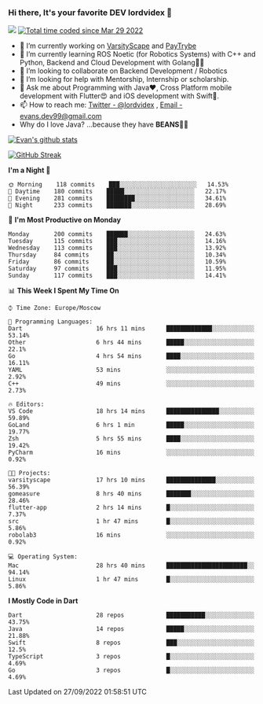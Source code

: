 ### Hi there, It's your favorite DEV lordvidex 👋
<img src="https://komarev.com/ghpvc/?username=lordvidex&label=Views&color=blue&style=plastic" /> <a href="https://wakatime.com/@0e56db35-d16b-410a-acc0-4085055304bf"><img src="https://wakatime.com/badge/user/0e56db35-d16b-410a-acc0-4085055304bf.svg" alt="Total time coded since Mar 29 2022" /></a>

- 🔭 I’m currently working on [VarsityScape](https://varsityscape.com) and [PayTrybe](https://www.paytrybe.com)
- 🌱 I’m currently learning ROS Noetic (for Robotics Systems) with C++ and Python, Backend and Cloud Development with Golang🧙🏼
- 👯 I’m looking to collaborate on Backend Development / Robotics
- 🤔 I’m looking for help with Mentorship, Internship or scholarship.
- 💬 Ask me about Programming with Java❤️, Cross Platform mobile development with Flutter😍 and iOS development with Swift🚀.
- 📫 How to reach me: [Twitter - @lordvidex](https://twitter.com/lordvidex) , [Email - evans.dev99@gmail.com](mailto:evans.dev99@gmail.com?body=Hello%20Evans,)
- Why do I love Java? ...because they have **BEANS**🤤😋

<div>
<!-- <a href="https://github.com/lordvidex">
  <img src="https://github-readme-stats.vercel.app/api/top-langs/?username=lordvidex&theme=light" />
</a>    -->
<!-- [![Top Langs](https://github-readme-stats.vercel.app/api/top-langs/?username=lordvidex)](https://github.com/lordvidex/)  -->
<a href="https://github.com/lordvidex">
 <img src="https://github-readme-stats.vercel.app/api?username=lordvidex&show_icons=true&theme=light&line_height=27" alt="Evan's github stats"/>
</a>
</div>

[![GitHub Streak](https://github-readme-streak-stats.herokuapp.com?user=lordvidex&theme=github-dark&hide_border=true)](https://git.io/streak-stats)

<!--
  <a href="https://github.com/iampawan/FlutterExampleApps">
    <img align="center" src="https://github-readme-stats.vercel.app/api/pin/?username=iampawan&repo=FlutterExampleApps&theme=light" />

  </a>
  <a href="https://github.com/iampawan/VelocityX">
   <img align="center" src="https://github-readme-stats.vercel.app/api/pin/?username=iampawan&repo=VelocityX&theme=light" />
  </a>
-->
<!--START_SECTION:waka-->
**I'm a Night 🦉** 

```text
🌞 Morning    118 commits    ███░░░░░░░░░░░░░░░░░░░░░░   14.53% 
🌆 Daytime    180 commits    █████░░░░░░░░░░░░░░░░░░░░   22.17% 
🌃 Evening    281 commits    ████████░░░░░░░░░░░░░░░░░   34.61% 
🌙 Night      233 commits    ███████░░░░░░░░░░░░░░░░░░   28.69%

```
📅 **I'm Most Productive on Monday** 

```text
Monday       200 commits    ██████░░░░░░░░░░░░░░░░░░░   24.63% 
Tuesday      115 commits    ███░░░░░░░░░░░░░░░░░░░░░░   14.16% 
Wednesday    113 commits    ███░░░░░░░░░░░░░░░░░░░░░░   13.92% 
Thursday     84 commits     ██░░░░░░░░░░░░░░░░░░░░░░░   10.34% 
Friday       86 commits     ██░░░░░░░░░░░░░░░░░░░░░░░   10.59% 
Saturday     97 commits     ███░░░░░░░░░░░░░░░░░░░░░░   11.95% 
Sunday       117 commits    ███░░░░░░░░░░░░░░░░░░░░░░   14.41%

```


📊 **This Week I Spent My Time On** 

```text
⌚︎ Time Zone: Europe/Moscow

💬 Programming Languages: 
Dart                     16 hrs 11 mins      █████████████░░░░░░░░░░░░   53.14% 
Other                    6 hrs 44 mins       █████░░░░░░░░░░░░░░░░░░░░   22.1% 
Go                       4 hrs 54 mins       ████░░░░░░░░░░░░░░░░░░░░░   16.11% 
YAML                     53 mins             ░░░░░░░░░░░░░░░░░░░░░░░░░   2.92% 
C++                      49 mins             ░░░░░░░░░░░░░░░░░░░░░░░░░   2.73%

🔥 Editors: 
VS Code                  18 hrs 14 mins      ███████████████░░░░░░░░░░   59.89% 
GoLand                   6 hrs 1 min         █████░░░░░░░░░░░░░░░░░░░░   19.77% 
Zsh                      5 hrs 55 mins       ████░░░░░░░░░░░░░░░░░░░░░   19.42% 
PyCharm                  16 mins             ░░░░░░░░░░░░░░░░░░░░░░░░░   0.92%

🐱‍💻 Projects: 
varsityscape             17 hrs 10 mins      ██████████████░░░░░░░░░░░   56.39% 
gomeasure                8 hrs 40 mins       ███████░░░░░░░░░░░░░░░░░░   28.46% 
flutter-app              2 hrs 14 mins       █░░░░░░░░░░░░░░░░░░░░░░░░   7.37% 
src                      1 hr 47 mins        █░░░░░░░░░░░░░░░░░░░░░░░░   5.86% 
robolab3                 16 mins             ░░░░░░░░░░░░░░░░░░░░░░░░░   0.92%

💻 Operating System: 
Mac                      28 hrs 40 mins      ███████████████████████░░   94.14% 
Linux                    1 hr 47 mins        █░░░░░░░░░░░░░░░░░░░░░░░░   5.86%

```

**I Mostly Code in Dart** 

```text
Dart                     28 repos            ███████████░░░░░░░░░░░░░░   43.75% 
Java                     14 repos            █████░░░░░░░░░░░░░░░░░░░░   21.88% 
Swift                    8 repos             ███░░░░░░░░░░░░░░░░░░░░░░   12.5% 
TypeScript               3 repos             █░░░░░░░░░░░░░░░░░░░░░░░░   4.69% 
Go                       3 repos             █░░░░░░░░░░░░░░░░░░░░░░░░   4.69%

```



 Last Updated on 27/09/2022 01:58:51 UTC
<!--END_SECTION:waka-->
